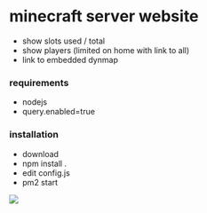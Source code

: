 # minecraft server website
- show slots used / total
- show players (limited on home with link to all)
- link to embedded dynmap

### requirements
- nodejs
- query.enabled=true

### installation
- download
- npm install .
- edit config.js
- pm2 start

![](https://s10.gifyu.com/images/ezgif-2-fc86af2b99.gif)